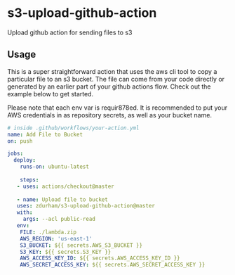 # s3-upload-github-action
Upload github action for sending files to s3


## Usage

This is a super straightforward action that uses the aws cli tool to copy a particular file to an s3 bucket. The file can come from your code directly or generated by an earlier part of your github actions flow. Check out the example below to get started.

Please note that each env var is requir878ed. It is recommended to put your AWS credentials in as repository secrets, as well as your bucket name.

```yaml
# inside .github/workflows/your-action.yml
name: Add File to Bucket
on: push

jobs:
  deploy:
    runs-on: ubuntu-latest
    
    steps:
   - uses: actions/checkout@master
   
   - name: Upload file to bucket
   uses: zdurham/s3-upload-github-action@master
   with:
     args: --acl public-read
   env:
    FILE: ./lambda.zip
    AWS_REGION: 'us-east-1'
    S3_BUCKET: ${{ secrets.AWS_S3_BUCKET }}
    S3_KEY: ${{ secrets.S3_KEY }}
    AWS_ACCESS_KEY_ID: ${{ secrets.AWS_ACCESS_KEY_ID }}
    AWS_SECRET_ACCESS_KEY: ${{ secrets.AWS_SECRET_ACCESS_KEY }}
```
